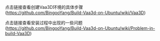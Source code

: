 点击链接查看创建Vaa3D环境的具体步骤(https://github.com/BingooYang/Build-Vaa3d-on-Ubuntu/wiki/Vaa3D)

点击链接查看安装过程中出现的一些问题(https://github.com/BingooYang/Build-Vaa3d-on-Ubuntu/wiki/Problem-in-build-Vaa3D)
